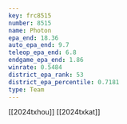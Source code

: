 ```yaml
---
key: frc8515
number: 8515
name: Photon
epa_end: 18.36
auto_epa_end: 9.7
teleop_epa_end: 6.8
endgame_epa_end: 1.86
winrate: 0.5484
district_epa_rank: 53
district_epa_percentile: 0.7181
type: Team
---
```

[[2024txhou]]
[[2024txkat]]
